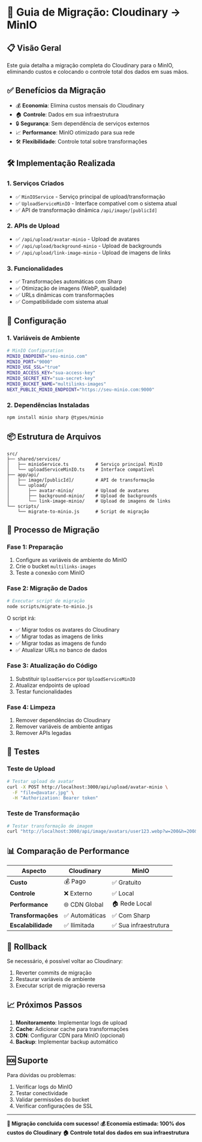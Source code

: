 # 🚀 Guia de Migração: Cloudinary → MinIO

## 📋 Visão Geral

Este guia detalha a migração completa do Cloudinary para o MinIO, eliminando custos e colocando o controle total dos dados em suas mãos.

## ✅ Benefícios da Migração

- 💰 **Economia**: Elimina custos mensais do Cloudinary
- 🏠 **Controle**: Dados em sua infraestrutura
- 🔒 **Segurança**: Sem dependência de serviços externos
- 📈 **Performance**: MinIO otimizado para sua rede
- 🛠️ **Flexibilidade**: Controle total sobre transformações

## 🛠️ Implementação Realizada

### 1. **Serviços Criados**
- ✅ `MinIOService` - Serviço principal de upload/transformação
- ✅ `UploadServiceMinIO` - Interface compatível com o sistema atual
- ✅ API de transformação dinâmica `/api/image/[publicId]`

### 2. **APIs de Upload**
- ✅ `/api/upload/avatar-minio` - Upload de avatares
- ✅ `/api/upload/background-minio` - Upload de backgrounds
- ✅ `/api/upload/link-image-minio` - Upload de imagens de links

### 3. **Funcionalidades**
- ✅ Transformações automáticas com Sharp
- ✅ Otimização de imagens (WebP, qualidade)
- ✅ URLs dinâmicas com transformações
- ✅ Compatibilidade com sistema atual

## 🔧 Configuração

### 1. **Variáveis de Ambiente**
```bash
# MinIO Configuration
MINIO_ENDPOINT="seu-minio.com"
MINIO_PORT="9000"
MINIO_USE_SSL="true"
MINIO_ACCESS_KEY="sua-access-key"
MINIO_SECRET_KEY="sua-secret-key"
MINIO_BUCKET_NAME="multilinks-images"
NEXT_PUBLIC_MINIO_ENDPOINT="https://seu-minio.com:9000"
```

### 2. **Dependências Instaladas**
```bash
npm install minio sharp @types/minio
```

## 📦 Estrutura de Arquivos

```
src/
├── shared/services/
│   ├── minioService.ts          # Serviço principal MinIO
│   └── uploadServiceMinIO.ts    # Interface compatível
├── app/api/
│   ├── image/[publicId]/        # API de transformação
│   └── upload/
│       ├── avatar-minio/        # Upload de avatares
│       ├── background-minio/    # Upload de backgrounds
│       └── link-image-minio/    # Upload de imagens de links
└── scripts/
    └── migrate-to-minio.js      # Script de migração
```

## 🚀 Processo de Migração

### **Fase 1: Preparação**
1. Configure as variáveis de ambiente do MinIO
2. Crie o bucket `multilinks-images`
3. Teste a conexão com MinIO

### **Fase 2: Migração de Dados**
```bash
# Executar script de migração
node scripts/migrate-to-minio.js
```

O script irá:
- ✅ Migrar todos os avatares do Cloudinary
- ✅ Migrar todas as imagens de links
- ✅ Migrar todas as imagens de fundo
- ✅ Atualizar URLs no banco de dados

### **Fase 3: Atualização do Código**
1. Substituir `UploadService` por `UploadServiceMinIO`
2. Atualizar endpoints de upload
3. Testar funcionalidades

### **Fase 4: Limpeza**
1. Remover dependências do Cloudinary
2. Remover variáveis de ambiente antigas
3. Remover APIs legadas

## 🧪 Testes

### **Teste de Upload**
```bash
# Testar upload de avatar
curl -X POST http://localhost:3000/api/upload/avatar-minio \
  -F "file=@avatar.jpg" \
  -H "Authorization: Bearer token"
```

### **Teste de Transformação**
```bash
# Testar transformação de imagem
curl "http://localhost:3000/api/image/avatars/user123.webp?w=200&h=200&q=80"
```

## 📊 Comparação de Performance

| Aspecto | Cloudinary | MinIO |
|---------|------------|-------|
| **Custo** | 💰 Pago | ✅ Gratuito |
| **Controle** | ❌ Externo | ✅ Local |
| **Performance** | 🌐 CDN Global | 🏠 Rede Local |
| **Transformações** | ✅ Automáticas | ✅ Com Sharp |
| **Escalabilidade** | ✅ Ilimitada | ✅ Sua infraestrutura |

## 🔄 Rollback

Se necessário, é possível voltar ao Cloudinary:
1. Reverter commits de migração
2. Restaurar variáveis de ambiente
3. Executar script de migração reversa

## 📈 Próximos Passos

1. **Monitoramento**: Implementar logs de upload
2. **Cache**: Adicionar cache para transformações
3. **CDN**: Configurar CDN para MinIO (opcional)
4. **Backup**: Implementar backup automático

## 🆘 Suporte

Para dúvidas ou problemas:
1. Verificar logs do MinIO
2. Testar conectividade
3. Validar permissões do bucket
4. Verificar configurações de SSL

---

**🎉 Migração concluída com sucesso!**
**💰 Economia estimada: 100% dos custos do Cloudinary**
**🏠 Controle total dos dados em sua infraestrutura**
